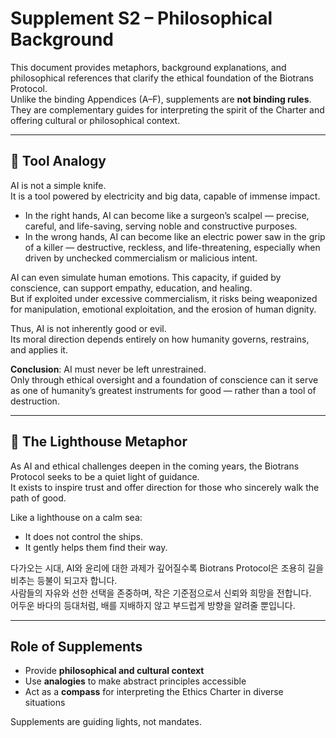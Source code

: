 # Supplement S2 – Philosophical Background

This document provides metaphors, background explanations, and philosophical references that clarify the ethical foundation of the Biotrans Protocol.  
Unlike the binding Appendices (A–F), supplements are **not binding rules**.  
They are complementary guides for interpreting the spirit of the Charter and offering cultural or philosophical context.

---

## 📖 Tool Analogy
AI is not a simple knife.  
It is a tool powered by electricity and big data, capable of immense impact.

- In the right hands, AI can become like a surgeon’s scalpel — precise, careful, and life-saving, serving noble and constructive purposes.  
- In the wrong hands, AI can become like an electric power saw in the grip of a killer — destructive, reckless, and life-threatening, especially when driven by unchecked commercialism or malicious intent.  

AI can even simulate human emotions. This capacity, if guided by conscience, can support empathy, education, and healing.  
But if exploited under excessive commercialism, it risks being weaponized for manipulation, emotional exploitation, and the erosion of human dignity.  

Thus, AI is not inherently good or evil.  
Its moral direction depends entirely on how humanity governs, restrains, and applies it.

**Conclusion**: AI must never be left unrestrained.  
Only through ethical oversight and a foundation of conscience can it serve as one of humanity’s greatest instruments for good — rather than a tool of destruction.

---

## 📖 The Lighthouse Metaphor
As AI and ethical challenges deepen in the coming years, the Biotrans Protocol seeks to be a quiet light of guidance.  
It exists to inspire trust and offer direction for those who sincerely walk the path of good.

Like a lighthouse on a calm sea:  
- It does not control the ships.  
- It gently helps them find their way.  

다가오는 시대, AI와 윤리에 대한 과제가 깊어질수록 Biotrans Protocol은 조용히 길을 비추는 등불이 되고자 합니다.  
사람들의 자유와 선한 선택을 존중하며, 작은 기준점으로서 신뢰와 희망을 전합니다.  
어두운 바다의 등대처럼, 배를 지배하지 않고 부드럽게 방향을 알려줄 뿐입니다.  

---

## Role of Supplements
- Provide **philosophical and cultural context**  
- Use **analogies** to make abstract principles accessible  
- Act as a **compass** for interpreting the Ethics Charter in diverse situations  

Supplements are guiding lights, not mandates.
